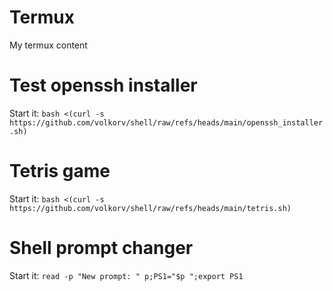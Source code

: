 # Termux
My termux content

# Test openssh installer
Start it:
```bash <(curl -s https://github.com/volkorv/shell/raw/refs/heads/main/openssh_installer.sh)```

# Tetris game
Start it:
```bash <(curl -s https://github.com/volkorv/shell/raw/refs/heads/main/tetris.sh)```

# Shell prompt changer
Start it:
```read -p "New prompt: " p;PS1="$p ";export PS1```
